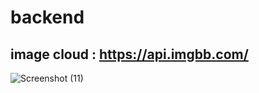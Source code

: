 # backend

## image cloud : https://api.imgbb.com/


![Screenshot (11)](https://user-images.githubusercontent.com/61599746/227769198-dde94847-ec52-41c0-a4e8-1b0fb22bedfa.png)

